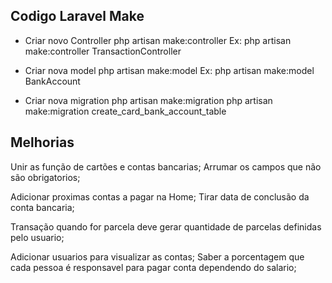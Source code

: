## Codigo Laravel Make

- Criar novo Controller
php artisan make:controller <NomeDaController>
Ex: php artisan make:controller TransactionController

- Criar nova model
php artisan make:model <NomeDaModel>
Ex: php artisan make:model BankAccount

- Criar nova migration
php artisan make:migration <NomeDaMigration>
php artisan make:migration create_card_bank_account_table


## Melhorias
Unir as função de cartões e contas bancarias;
Arrumar os campos que não são obrigatorios;

Adicionar proximas contas a pagar na Home;
Tirar data de conclusão da conta bancaria;

Transação quando for parcela deve gerar quantidade de parcelas definidas pelo usuario;

Adicionar usuarios para visualizar as contas;
Saber a porcentagem que cada pessoa é responsavel para pagar conta dependendo do salario;




